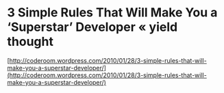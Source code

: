 <!--
id: 359975483
link: http://tumblr.atmos.org/post/359975483/3-simple-rules-that-will-make-you-a-superstar
slug: 3-simple-rules-that-will-make-you-a-superstar
date: Fri Jan 29 2010 10:56:29 GMT-0800 (PST)
publish: 2010-01-029
tags: 
title: 3 Simple Rules That Will Make You a ‘Superstar’ Developer «  yield thought
-->


3 Simple Rules That Will Make You a ‘Superstar’ Developer «  yield thought
==========================================================================

[http://coderoom.wordpress.com/2010/01/28/3-simple-rules-that-will-make-you-a-superstar-developer/](http://coderoom.wordpress.com/2010/01/28/3-simple-rules-that-will-make-you-a-superstar-developer/)

